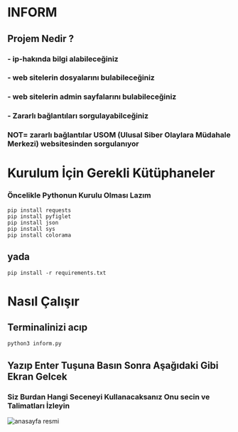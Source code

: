 # INFORM
## Projem Nedir ?
### - ip-hakında bilgi alabileceğiniz
### - web sitelerin dosyalarını bulabileceğiniz
### - web sitelerin admin sayfalarını bulabileceğiniz
### - Zararlı bağlantıları sorgulayabilceğiniz 
### NOT= zararlı bağlantılar USOM (Ulusal Siber Olaylara Müdahale Merkezi) websitesinden sorgulanıyor

# Kurulum İçin Gerekli Kütüphaneler
### Öncelikle Pythonun Kurulu Olması Lazım 
```
pip install requests
pip install pyfiglet
pip install json
pip install sys
pip install colorama
```
## yada 
``` pip install -r requirements.txt ```
# Nasıl Çalışır
## Terminalinizi acıp 
`python3 inform.py` 
## Yazıp Enter Tuşuna Basın Sonra Aşağıdaki Gibi Ekran Gelcek
### Siz Burdan Hangi Seceneyi Kullanacaksanız Onu secin ve Talimatları İzleyin
![anasayfa resmi](https://i.hizliresim.com/s2t9bfl.png)

 
